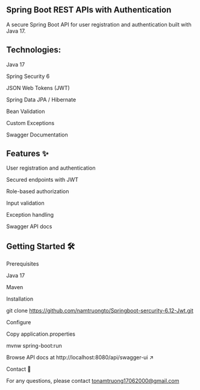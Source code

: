 ## Spring Boot REST APIs with Authentication

A secure Spring Boot API for user registration and authentication built with Java 17.

## Technologies:
Java 17

Spring Security 6

JSON Web Tokens (JWT)

Spring Data JPA / Hibernate

Bean Validation

Custom Exceptions

Swagger Documentation

## Features ✨
User registration and authentication

Secured endpoints with JWT

Role-based authorization

Input validation

Exception handling

Swagger API docs

## Getting Started 🛠

Prerequisites

Java 17

Maven

Installation

git clone https://github.com/namtruongto/Springboot-sercurity-6.12-Jwt.git

Configure

Copy application.properties

mvnw spring-boot:run 


Browse API docs at http://localhost:8080/api/swagger-ui ↗

Contact 📧

For any questions, please contact tonamtruong17062000@gmail.com
